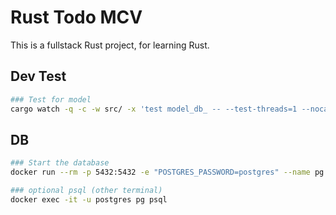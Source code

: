 # Rust Todo MCV

This is a fullstack Rust project, for learning Rust.

## Dev Test

```sh
### Test for model
cargo watch -q -c -w src/ -x 'test model_db_ -- --test-threads=1 --nocapture'
```

## DB

```sh
### Start the database
docker run --rm -p 5432:5432 -e "POSTGRES_PASSWORD=postgres" --name pg postgres:14

### optional psql (other terminal)
docker exec -it -u postgres pg psql
```
